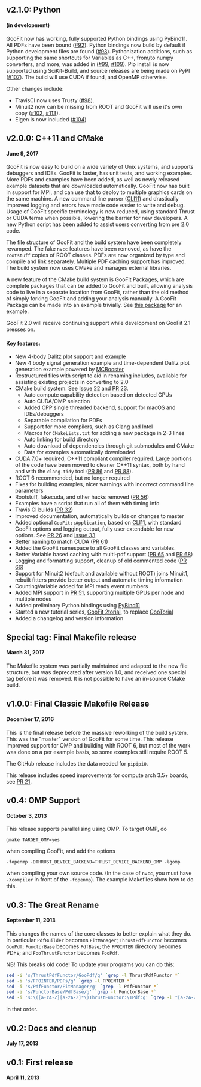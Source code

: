 ## v2.1.0: Python
#### (in development)


GooFit now has working, fully supported Python bindings using PyBind11. All PDFs have been bound ([#92](https://github.com/GooFit/GooFit/pull/92)). Python bindings now build by default if Python development files are found ([#93](https://github.com/GooFit/GooFit/pull/93)). Pythonization additions, such as supporting the same shortcuts for Variables as C++, from/to numpy converters, and more, was added in ([#99](https://github.com/GooFit/GooFit/pull/99), [#109](https://github.com/GooFit/GooFit/pull/109)). Pip install is now supported using SciKit-Build, and source releases are being made on PyPI ([#107](https://github.com/GooFit/GooFit/pull/107)). The build will use CUDA if found, and OpenMP otherwise.

Other changes include:

* TravisCI now uses Trusty ([#98](https://github.com/GooFit/GooFit/pull/98)).
* Minuit2 now can be missing from ROOT and GooFit will use it's own copy ([#102](https://github.com/GooFit/GooFit/pull/102), [#113](https://github.com/GooFit/GooFit/pull/113)).
* Eigen is now included ([#104](https://github.com/GooFit/GooFit/pull/104))



## v2.0.0: C++11 and CMake
#### June 9, 2017

GooFit is now easy to build on a wide variety of Unix systems, and supports debuggers and IDEs. GooFit is faster, has unit tests, and working examples. More PDFs and examples have been added, as well as newly released example datasets that are downloaded automatically. GooFit now has built in support for MPI, and can use that to deploy to multiple graphics cards on the same machine. A new command line parser ([CLI11]) and drastically improved logging and errors have made code easier to write and debug. Usage of GooFit specific terminology is now reduced, using standard Thrust or CUDA terms when possible, lowering the barrier for new developers. A new Python script has been added to assist users converting from pre 2.0 code.

The file structure of GooFit and the build system have been completely revamped. The fake `nvcc` features have been removed, as have the `rootstuff` copies of ROOT classes. PDFs are now organized by type and compile and link separately. Multiple PDF caching support has improved.  The build system now uses CMake and manages external libraries.

A new feature of the CMake build system is GooFit Packages, which are complete packages that can be added to GooFit and built, allowing analysis code to live in a separate location from GooFit, rather than the old method of simply forking GooFit and adding your analysis manually. A GooFit Package can be made into an example trivially. See [this package](https://github.com/maddocbf/goofit_KKPiPi) for an example.

GooFit 2.0 will receive continuing support while development on GooFit 2.1 presses on.  

#### Key features:

* New 4-body Dalitz plot support and example
* New 4 body signal generation example and time-dependent Dalitz plot generation example powered by [MCBooster](https://github.com/MultithreadCorner/MCBooster)
* Restructured files with script to aid in renaming includes, available for assisting existing projects in converting to 2.0
* CMake build system: See [Issue 22](https://github.com/GooFit/GooFit/issues/22) and [PR 23](https://github.com/GooFit/GooFit/pull/23).
	* Auto compute capability detection based on detected GPUs
	* Auto CUDA/OMP selection 
	* Added CPP single threaded backend, support for macOS and IDEs/debuggers
	* Separable compilation for PDFs
	* Support for more compilers, such as Clang and Intel
	* Macros for `CMakeLists.txt` for adding a new package in 2-3 lines
	* Auto linking for build directory
	* Auto download of dependencies through git submodules and CMake
	* Data for examples automatically downloaded
* CUDA 7.0+ required, C++11 compliant compiler required. Large portions of the code have been moved to cleaner C++11 syntax, both by hand and with the `clang-tidy` tool ([PR 86](https://github.com/GooFit/GooFit/pull/88) and [PR 88](https://github.com/GooFit/GooFit/pull/88)).
* ROOT 6 recommended, but no longer required
* Fixes for building examples, nicer warnings with incorrect command line parameters
* Rootstuff, fakecuda, and other hacks removed ([PR 56](https://github.com/GooFit/GooFit/pull/56))
* Examples have a script that run all of them with timing info
* Travis CI builds ([PR 32](https://github.com/GooFit/GooFit/pull/32))
* Improved documentation, automatically builds on changes to master
* Added optional `GooFit::Application`, based on [CLI11](https://github.com/CLIUtils/CLI11), with standard GooFit options and logging output, fully user extendable for new options. See [PR 26](https://github.com/GooFit/GooFit/pull/36) and [Issue 33](https://github.com/GooFit/GooFit/issues/33).
* Better naming to match CUDA ([PR 61](https://github.com/GooFit/GooFit/pull/61))
* Added the GooFit namespace to all GooFit classes and variables.
* Better Variable based caching with multi-pdf support ([PR 65](https://github.com/GooFit/GooFit/pull/65) and [PR 68](https://github.com/GooFit/GooFit/pull/68))
* Logging and formatting support, cleanup of old commented code ([PR 66](/GooFit/GooFit/pull/66))
* Support for Minuit2 (default and available without ROOT) joins Minuit1, rebuilt fitters provide better output and automatic timing information
* CountingVariable added for MPI ready event numbers
* Added MPI support in [PR 51](https://github.com/GooFit/GooFit/pull/51), supporting multiple GPUs per node and multiple nodes
* Added preliminary Python bindings using [PyBind11](http://pybind11.readthedocs.io/en/master/)
* Started a new tutorial series, [GooFit 2torial](https://henryiii.gitbooks.io/goofit/content/), to replace [GooTorial](https://github.com/GooFit/GooTorial)
* Added a changelog and version information

[CLI11]: https://github.com/CLIUtils/CLI11

## Special tag: Final Makefile release
#### March 31, 2017

The Makefile system was partially maintained and adapted to the new file structure, but was deprecated after version 1.0, and received one special tag before it was removed. It is not possible to have an in-source CMake build.

## v1.0.0: Final Classic Makefile Release
#### December 17, 2016

This is the final release before the massive reworking of the build system. This was the "master" version of GooFit for some time. This release improved support for OMP and building with ROOT 6, but most of the work was done on a per example basis, so some examples still require ROOT 5.

The GitHub release includes the data needed for `pipipi0`.

This release includes speed improvements for compute arch 3.5+ boards, see [PR 21](https://github.com/GooFit/GooFit/pull/21). 

## v0.4: OMP Support
#### October 3, 2013

This release supports parallelising using OMP. To target OMP, do

```
gmake TARGET_OMP=yes
```

when compiling GooFit, and add the options

```
-fopenmp -DTHRUST_DEVICE_BACKEND=THRUST_DEVICE_BACKEND_OMP -lgomp
```

when compiling your own source code. (In the case of `nvcc`, you must have `-Xcompiler` in front of the `-fopenmp`). The example Makefiles show how to do this. 



## v0.3: The Great Rename
#### September 11, 2013

This changes the names of the core classes to better explain what they do. In particular `PdfBuilder` becomes `FitManager`; `ThrustPdfFunctor` becomes `GooPdf`; `FunctorBase` becomes `PdfBase`; the `FPOINTER` directory becomes PDFs; and `FooThrustFunctor` becomes `FooPdf`. 

NB! This breaks old code! To update your programs you can do this:

```bash
sed -i 's/ThrustPdfFunctor/GooPdf/g' `grep -l ThrustPdfFunctor *`
sed -i 's/FPOINTER/PDFs/g' `grep -l FPOINTER *`
sed -i 's/PdfFunctor/FitManager/g' `grep -l PdfFunctor *`
sed -i 's/FunctorBase/PdfBase/g' `grep -l FunctorBase *`
sed -i 's:\([a-zA-Z][a-zA-Z]*\)ThrustFunctor:\1Pdf:g' `grep -l "[a-zA-Z][a-zA-Z]*ThrustFunctor" *`
```

in that order. 

## v0.2: Docs and cleanup
#### July 17, 2013

## v0.1: First release
#### April 11, 2013

